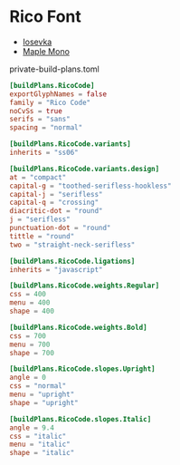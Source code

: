 # Rico Font

- [Iosevka](https://github.com/be5invis/Iosevka.git)
- [Maple Mono](https://github.com/subframe7536/maple-font.git)

private-build-plans.toml

```toml
[buildPlans.RicoCode]
exportGlyphNames = false
family = "Rico Code"
noCvSs = true
serifs = "sans"
spacing = "normal"

[buildPlans.RicoCode.variants]
inherits = "ss06"

[buildPlans.RicoCode.variants.design]
at = "compact"
capital-g = "toothed-serifless-hookless"
capital-j = "serifless"
capital-q = "crossing"
diacritic-dot = "round"
j = "serifless"
punctuation-dot = "round"
tittle = "round"
two = "straight-neck-serifless"

[buildPlans.RicoCode.ligations]
inherits = "javascript"

[buildPlans.RicoCode.weights.Regular]
css = 400
menu = 400
shape = 400

[buildPlans.RicoCode.weights.Bold]
css = 700
menu = 700
shape = 700

[buildPlans.RicoCode.slopes.Upright]
angle = 0
css = "normal"
menu = "upright"
shape = "upright"

[buildPlans.RicoCode.slopes.Italic]
angle = 9.4
css = "italic"
menu = "italic"
shape = "italic"
```
